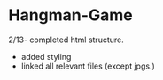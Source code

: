 # Hangman-Game
2/13- completed html structure.
- added styling
- linked all relevant files (except jpgs.)